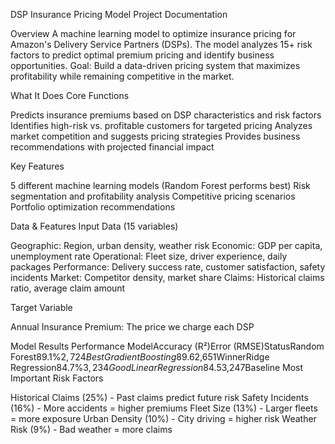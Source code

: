 DSP Insurance Pricing Model
Project Documentation

Overview
A machine learning model to optimize insurance pricing for Amazon's Delivery Service Partners (DSPs). The model analyzes 15+ risk factors to predict optimal premium pricing and identify business opportunities.
Goal: Build a data-driven pricing system that maximizes profitability while remaining competitive in the market.

What It Does
Core Functions

Predicts insurance premiums based on DSP characteristics and risk factors
Identifies high-risk vs. profitable customers for targeted pricing
Analyzes market competition and suggests pricing strategies
Provides business recommendations with projected financial impact

Key Features

5 different machine learning models (Random Forest performs best)
Risk segmentation and profitability analysis
Competitive pricing scenarios
Portfolio optimization recommendations


Data & Features
Input Data (15 variables)

Geographic: Region, urban density, weather risk
Economic: GDP per capita, unemployment rate
Operational: Fleet size, driver experience, daily packages
Performance: Delivery success rate, customer satisfaction, safety incidents
Market: Competitor density, market share
Claims: Historical claims ratio, average claim amount

Target Variable

Annual Insurance Premium: The price we charge each DSP


Model Results
Performance
ModelAccuracy (R²)Error (RMSE)StatusRandom Forest89.1%$2,724BestGradient Boosting89.6%$2,651WinnerRidge Regression84.7%$3,234GoodLinear Regression84.5%$3,247Baseline
Most Important Risk Factors

Historical Claims (25%) - Past claims predict future risk
Safety Incidents (16%) - More accidents = higher premiums
Fleet Size (13%) - Larger fleets = more exposure
Urban Density (10%) - City driving = higher risk
Weather Risk (9%) - Bad weather = more claims